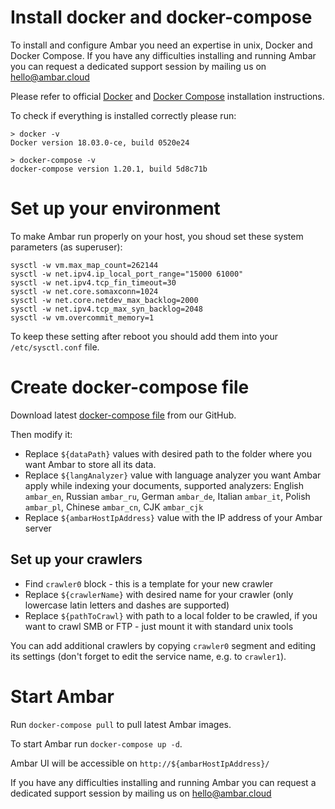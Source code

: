 # Install docker and docker-compose

To install and configure Ambar you need an expertise in unix, Docker and Docker Compose.
If you have any difficulties installing and running Ambar you can request a dedicated support session by mailing us on hello@ambar.cloud

Please refer to official [Docker](https://docs.docker.com/install/) and [Docker Compose](https://docs.docker.com/compose/install/)  installation instructions.

To check if everything is installed correctly please run:

```
> docker -v
Docker version 18.03.0-ce, build 0520e24

> docker-compose -v
docker-compose version 1.20.1, build 5d8c71b
```

# Set up your environment

To make Ambar run properly on your host, you shoud set these system parameters (as superuser):

```
sysctl -w vm.max_map_count=262144
sysctl -w net.ipv4.ip_local_port_range="15000 61000"
sysctl -w net.ipv4.tcp_fin_timeout=30
sysctl -w net.core.somaxconn=1024
sysctl -w net.core.netdev_max_backlog=2000
sysctl -w net.ipv4.tcp_max_syn_backlog=2048
sysctl -w vm.overcommit_memory=1
```

To keep these setting after reboot you should add them into your `/etc/sysctl.conf` file.


# Create docker-compose file

Download latest [docker-compose file](https://github.com/RD17/ambar/blob/master/docker-compose.yml) from our GitHub.

Then modify it:

- Replace ```${dataPath}``` values with desired path to the folder where you want Ambar to store all its data.
- Replace ```${langAnalyzer}``` value with language analyzer you want Ambar apply while indexing your documents, supported analyzers: English ```ambar_en```, Russian ```ambar_ru```, German ```ambar_de```, Italian ```ambar_it```, Polish ```ambar_pl```, Chinese ```ambar_cn```, CJK ```ambar_cjk```
- Replace ```${ambarHostIpAddress}``` value with the IP address of your Ambar server

## Set up your crawlers

- Find ```crawler0``` block - this is a template for your new crawler
- Replace ```${crawlerName}``` with desired name for your crawler (only lowercase latin letters and dashes are supported)
- Replace ```${pathToCrawl}``` with path to a local folder to be crawled, if you want to crawl SMB or FTP - just mount it with standard unix tools

You can add additional crawlers by copying ```crawler0``` segment and editing its settings (don't forget to edit the service name, e.g. to ```crawler1```).

# Start Ambar

Run ```docker-compose pull``` to pull latest Ambar images.

To start Ambar run ```docker-compose up -d```.

Ambar UI will be accessible on ```http://${ambarHostIpAddress}/```

If you have any difficulties installing and running Ambar you can request a dedicated support session by mailing us on hello@ambar.cloud